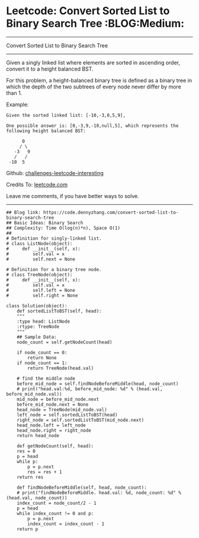
# Leetcode: Convert Sorted List to Binary Search Tree     :BLOG:Medium:

---

Convert Sorted List to Binary Search Tree  

---

Given a singly linked list where elements are sorted in ascending order, convert it to a height balanced BST.  

For this problem, a height-balanced binary tree is defined as a binary tree in which the depth of the two subtrees of every node never differ by more than 1.  

Example:  

    Given the sorted linked list: [-10,-3,0,5,9],
    
    One possible answer is: [0,-3,9,-10,null,5], which represents the following height balanced BST:
    
          0
         / \
       -3   9
       /   /
     -10  5

Github: [challenges-leetcode-interesting](https://github.com/DennyZhang/challenges-leetcode-interesting/tree/master/problems/convert-sorted-list-to-binary-search-tree)  

Credits To: [leetcode.com](https://leetcode.com/problems/convert-sorted-list-to-binary-search-tree/description/)  

Leave me comments, if you have better ways to solve.  

---

    ## Blog link: https://code.dennyzhang.com/convert-sorted-list-to-binary-search-tree
    ## Basic Ideas: Binary Search
    ## Complexity: Time O(log(n)*n), Space O(1)
    ##
    # Definition for singly-linked list.
    # class ListNode(object):
    #     def __init__(self, x):
    #         self.val = x
    #         self.next = None
    
    # Definition for a binary tree node.
    # class TreeNode(object):
    #     def __init__(self, x):
    #         self.val = x
    #         self.left = None
    #         self.right = None
    
    class Solution(object):
        def sortedListToBST(self, head):
    	"""
    	:type head: ListNode
    	:rtype: TreeNode
    	"""
    	## Sample Data:
    	node_count = self.getNodeCount(head)
    
    	if node_count == 0:
    	    return None
    	if node_count == 1:
    	    return TreeNode(head.val)
    
    	# find the middle node
    	before_mid_node = self.findNodeBeforeMiddle(head, node_count)
    	# print("head.val:%d, before_mid_node: %d" % (head.val, before_mid_node.val))
    	mid_node = before_mid_node.next
    	before_mid_node.next = None
    	head_node = TreeNode(mid_node.val)
    	left_node = self.sortedListToBST(head)
    	right_node = self.sortedListToBST(mid_node.next)
    	head_node.left = left_node
    	head_node.right = right_node
    	return head_node
    
        def getNodeCount(self, head):
    	res = 0
    	p = head
    	while p:
    	    p = p.next
    	    res = res + 1
    	return res
    
        def findNodeBeforeMiddle(self, head, node_count):
    	# print("findNodeBeforeMiddle. head.val: %d, node_count: %d" % (head.val, node_count))
    	index_count = node_count/2 - 1
    	p = head
    	while index_count != 0 and p:
    	    p = p.next
    	    index_count = index_count - 1
    	return p

